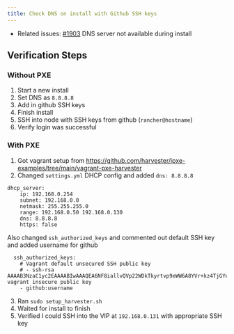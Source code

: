 ```yaml
---
title: Check DNS on install with Github SSH keys
---
```

* Related issues: [#1903](https://github.com/harvester/harvester/issues/1903) DNS server not available during install

## Verification Steps
### Without PXE
1. Start a new install
2. Set DNS as `8.8.8.8`
3. Add in github SSH keys
4. Finish install
5. SSH into node with SSH keys from github (`rancher@hostname`)
6. Verify login was successful

### With PXE
1. Got vagrant setup from https://github.com/harvester/ipxe-examples/tree/main/vagrant-pxe-harvester
2. Changed `settings.yml` DHCP config and added `dns: 8.8.8.8`
```
dhcp_server:
    ip: 192.168.0.254
    subnet: 192.168.0.0
    netmask: 255.255.255.0
    range: 192.168.0.50 192.168.0.130
    dns: 8.8.8.8
    https: false
```
Also changed `ssh_authorized_keys` and commented out default SSH key and added username for github
```
  ssh_authorized_keys:
    # Vagrant default unsecured SSH public key
    # - ssh-rsa AAAAB3NzaC1yc2EAAAABIwAAAQEA6NF8iallvQVp22WDkTkyrtvp9eWW6A8YVr+kz4TjGYe7gHzIw+niNltGEFHzD8+v1I2YJ6oXevct1YeS0o9HZyN1Q9qgCgzUFtdOKLv6IedplqoPkcmF0aYet2PkEDo3MlTBckFXPITAMzF8dJSIFo9D8HfdOV0IAdx4O7PtixWKn5y2hMNG0zQPyUecp4pzC6kivAIhyfHilFR61RGL+GPXQ2MWZWFYbAGjyiYJnAmCP3NOTd0jMZEnDkbUvxhMmBYSdETk1rRgm+R4LOzFUGaHqHDLKLX+FIPKcF96hrucXzcWyLbIbEgE98OHlnVYCzRdK8jlqm8tehUc9c9WhQ== vagrant insecure public key
    - github:username
```
3. Ran `sudo setup_harvester.sh`
4. Waited for install to finish
5. Verified I could SSH into the VIP at `192.168.0.131` with appropriate SSH key